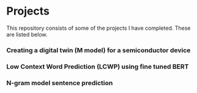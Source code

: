 # Projects

This repository consists of some of the projects I have completed. These are listed below.

### Creating a digital twin (M model) for a semiconductor device
### Low Context Word Prediction (LCWP) using fine tuned BERT
### N-gram model sentence prediction

